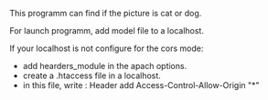 This programm can find if the picture is cat or dog. 

For launch programm, add model file to a localhost.

If your localhost is not configure for the cors mode:
  - add hearders_module in the apach options. 
  - create a .htaccess file in a localhost.
  - in this file, write : Header add Access-Control-Allow-Origin "*"

